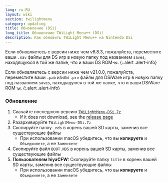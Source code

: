 ```yaml
---
lang: ru-RU
layout: wiki
section: twilightmenu
category: updating
title: Обновление (DSi)
long_title: Обновление TWiLight Menu++ (DSi)
description: Как обновить TWiLight Menu++ на Nintendo DSi
---
```


Если обновляетесь с версии ниже чем v6.8.3, пожалуйста, переместите ваши `.sav` файлы для DS игр в новую папку под названием `saves`, находящуюся в той же папке, что и ваши DS ROM-ы.
{:.alert .alert-info}

Если обновляетесь с версии ниже чем v21.0.0, пожалуйста, переместите ваши `.pab` и/или `.prv` файлы для DSiWare игр в новую папку под названием `saves`, находящуюся в той же папке, что и ваши DSiWare ROM-ы.
{:.alert .alert-info}

### Обновление
1. Скачайте последнюю версию [`TWiLightMenu-DSi.7z`](https://github.com/DS-Homebrew/TWiLightMenu/releases/latest/download/TWiLightMenu-DSi.7z)
   - If it does not download, see the [release page](https://github.com/DS-Homebrew/TWiLightMenu/releases/latest)
1. Разархивируйте `TWiLightMenu-DSi.7z`
1. Скопируйте папку `_nds` в корень вашей SD карты, заменив все существующие файлы
   - При использовании macOS убедитесь, что вы **копируете** и `Объединяете`, а не `Заменяете`
1. Скопируйте файл `BOOT.NDS` в корень вашей SD карты, заменив все существующие файлы
1. **Пользователям hiyaCFW:** Скопируйте папку `title` в корень вашей SD карты, заменив все существующие файлы
   - При использовании macOS убедитесь, что вы **копируете** и `Объединяете`, а не `Заменяете`
